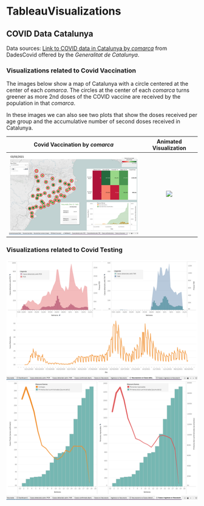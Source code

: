 # TableauVisualizations

## COVID Data Catalunya
Data sources: [Link to COVID data in Catalunya by _comarca_](https://dadescovid.cat/static/csv/comarques_diari_total_pob.zip) from DadesCovid offered by the _Generalitat de Catalunya_.

### Visualizations related to Covid Vaccination

The images below show a map of Catalunya with a circle centered at the center of each <em>comarca</em>. The circles at the center of each <em>comarca</em> turns greener as more 2nd doses of the COVID vaccine are received by the population in that <em>comarca</em>.

In these images we can also see two plots that show the doses received per age group and the accumulative number of second doses received in Catalunya.

Covid Vaccination by <em>comarca</em>         |  Animated Visualization
:-------------------------:|:-------------------------:
<img src="https://github.com/sarabase/TableauVisualizations/blob/main/COVID_vaccination_catalunya/images/dashboardImage_withTooltip.png" width="470">  |  <img src="https://github.com/sarabase/TableauVisualizations/blob/main/COVID_vaccination_catalunya/images/vacunacioCovid_Gener_Maig_2021.gif" width="510">
  
### Visualizations related to Covid Testing

<p align="center">
<img align="center" src="https://github.com/sarabase/TableauVisualizations/blob/main/COVID_vaccination_catalunya/images/PCR_TAR_tests.png" width="700"> 
  
  
<img align="center" src="https://github.com/sarabase/TableauVisualizations/blob/main/COVID_vaccination_catalunya/images/casesDetected_v_doses.png" width="700">
</p>
